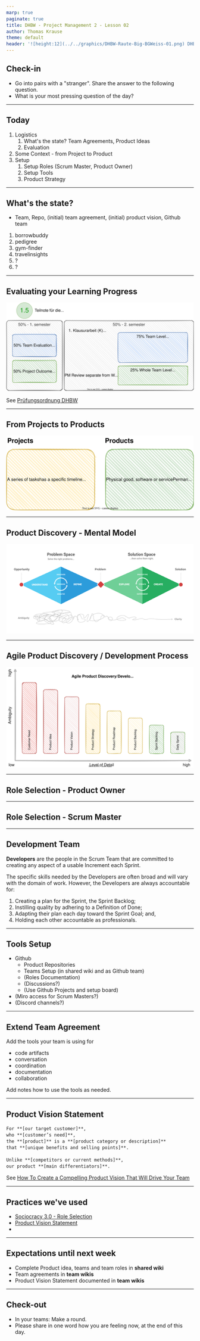 ```yaml
---
marp: true
paginate: true
title: DHBW - Project Management 2 - Lesson 02
author: Thomas Krause
theme: default
header: '![height:12](../../graphics/DHBW-Raute-Big-BGWeiss-01.png) DHBW - Project Management 2 - Lesson 02'
---
```

<!-- markdownlint-disable MD025 MD045 MD012 MD024 MD026 -->

<!-- _backgroundColor: lightblue -->

## Check-in

* Go into pairs with a "stranger". Share the answer to the following question.
* What is your most pressing question of the day?

---

## Today

1. Logistics
   1. What's the state? Team Agreements, Product Ideas
   2. Evaluation
2. Some Context - from Project to Product
3. Setup
   1. Setup Roles (Scrum Master, Product Owner)
   2. Setup Tools
   3. Product Strategy

---

## What's the state?

* Team, Repo, (initial) team agreement, (initial) product vision, Github team

1. borrowbuddy
2. pedigree
3. gym-finder
4. travelinsights
5. ?
6. ?

---

## Evaluating your Learning Progress

![Learning Progress-Evaluation](graphics/learning-progress-evaluation.drawio.svg)


See [Prüfungsordnung DHBW](https://www.dhbw-vs.de/files/content/02_LEHRE/Lehrbeauftragte/Pruefungsordnung_JG2009_01.pdf)

---

## From Projects to Products

![Projects vs Products](graphics/projects-vs-products.drawio.svg)

---

## Product Discovery - Mental Model

![Product Discovery](graphics/prodcut%20discovery%20-%20mental%20model.png)

---

## Agile Product Discovery / Development Process

![Agile Product Discovery](graphics/agile-product-development-process.drawio.svg)

---
<!-- _backgroundColor: lightblue -->

## Role Selection - Product Owner

---
<!-- _backgroundColor: lightblue -->

## Role Selection - Scrum Master

---

## Development Team

**Developers** are the people in the Scrum Team that are committed to creating any aspect of a usable Increment each Sprint.

The specific skills needed by the Developers are often broad and will vary with the domain of work. However, the Developers are always accountable for:

1. Creating a plan for the Sprint, the Sprint Backlog;
2. Instilling quality by adhering to a Definition of Done;
3. Adapting their plan each day toward the Sprint Goal; and,
4. Holding each other accountable as professionals.

---

## Tools Setup

* Github
   * Product Repositories
   * Teams Setup (in shared wiki and as Github team)
   * (Roles Documentation)
   * (Discussions?)
   * (Use Github Projects and setup board)
* (Miro access for Scrum Masters?)
* (Discord channels?)

---

## Extend Team Agreement

Add the tools your team is using for

* code artifacts
* conversation
* coordination
* documentation
* collaboration

Add notes how to use the tools as needed.

---

## Product Vision Statement

```md
For **[our target customer]**,
who **[customer’s need]**,
the **[product]** is a **[product category or description]**
that **[unique benefits and selling points]**.

Unlike **[competitors or current methods]**,
our product **[main differentiators]**.
```

See [How To Create a Compelling Product Vision That Will Drive Your Team](https://uxstudioteam.com/ux-blog/product-vision/)

---
<!-- _backgroundColor:  LightGreen -->

## Practices we've used

* [Sociocracy 3.0 - Role Selection](https://patterns.sociocracy30.org/role-selection.html)
* [Product Vision Statement](https://uxstudioteam.com/ux-blog/product-vision/)
* 

---

## Expectations until next week

* Complete Product idea, teams and team roles in **shared wiki**
* Team agreements in **team wikis**
* Product Vision Statement documented in **team wikis**

---
<!-- _backgroundColor: lightblue -->

## Check-out

* In your teams: Make a round.
* Please share in one word how you are feeling now, at the end of this day.

